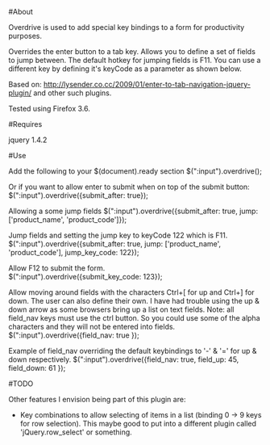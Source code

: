 #About

Overdrive is used to add special key bindings to a form for productivity purposes.

Overrides the enter button to a tab key.
Allows you to define a set of fields to jump between.  The default hotkey for jumping fields is F11.  You can use a different key by defining it's keyCode as a parameter as shown below.

Based on: http://lysender.co.cc/2009/01/enter-to-tab-navigation-jquery-plugin/ and other such plugins.

Tested using Firefox 3.6.

#Requires

jquery 1.4.2

#Use

Add the following to your $(document).ready section
    $(":input").overdrive();

Or if you want to allow enter to submit when on top of the submit button:
    $(":input").overdrive({submit_after: true});

Allowing a some jump fields
    $(":input").overdrive({submit_after: true, jump: ['product_name', 'product_code']});

Jump fields and setting the jump key to keyCode 122 which is F11.
    $(":input").overdrive({submit_after: true, jump: ['product_name', 'product_code'], jump_key_code: 122});

Allow F12 to submit the form.    
    $(":input").overdrive({submit_key_code: 123});

Allow moving around fields with the characters Ctrl+[ for up and Ctrl+] for down.  The user can also define their own.  I have had trouble using the up & down arrow as some browsers bring up a list on text fields.  Note: all field_nav keys must use the ctrl button.  So you could use some of the alpha characters and they will not be entered into fields.
    $(":input").overdrive({field_nav: true });

Example of field_nav overriding the default keybindings to '-' & '=' for up & down respectively.
    $(":input").overdrive({field_nav: true, field_up: 45, field_down: 61 });
    
#TODO

Other features I envision being part of this plugin are:

* Key combinations to allow selecting of items in a list (binding 0 -> 9 keys for row selection).  This maybe good to put into a different plugin called 'jQuery.row_select' or something.